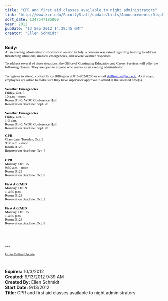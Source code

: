 ```yaml
---
title: "CPR and first aid classes available to night administrators"
link: "http://www.kcc.edu/FacultyStaff/update/Lists/Announcements/DispForm.aspx?ID=814"
sort_date: 1347547185000
year: 2012
pubDate: "13 Sep 2012 14:39:45 GMT"
creator: "Ellen Schmidt"
---
```


<div><b>Body:</b> <div class="ExternalClassE41428D855BF481796B6C00A9F21D1E7">
<div>
<p style="line-height:normal;margin:0in 0in 0pt;vertical-align:top" class="MsoNormal"><span style="font-family:'Verdana','sans-serif';color:black;font-size:8.5pt"></span></p>
<p style="line-height:normal;margin:0in 0in 0pt;vertical-align:top" class="MsoNormal"><span style="font-family:'Verdana','sans-serif';color:black;font-size:8.5pt">At an evening administrator information session in July, a concern was raised regarding training to address threatening situations, medical emergencies, and severe weather responses.</span></p>
<p style="line-height:normal;margin:0in 0in 0pt;vertical-align:top" class="MsoNormal"><span style="font-family:'Verdana','sans-serif';color:black;font-size:8.5pt"><br />To address several of these situations, the Office of Continuing Education and Career Services will offer the following classes. They are open to anyone who serves as an evening administrator. </span></p>
<p style="line-height:normal;margin:0in 0in 0pt;vertical-align:top" class="MsoNormal"><span style="font-family:'Verdana','sans-serif';color:black;font-size:8.5pt"></span> </p>
<p style="line-height:normal;margin:0in 0in 0pt;vertical-align:top" class="MsoNormal"><span style="font-family:'Verdana','sans-serif';color:black;font-size:8.5pt">To register to attend, contact Erica Billington at 815-802-8206 or email </span><a href="mailto:ebillington@kcc.edu"><span style="font-family:'Verdana','sans-serif';color:blue;font-size:8.5pt">ebillington@kcc.edu</span></a><span style="font-family:'Verdana','sans-serif';color:black;font-size:8.5pt">. As always, employees are asked to make sure they have supervisor approval to attend at the selected time(s).</span></p>
<p style="line-height:normal;margin:0in 0in 0pt;vertical-align:top" class="MsoNormal"><span style="font-family:'Verdana','sans-serif';color:black;font-size:8.5pt"></span> </p>
<p style="line-height:normal;margin:0in 0in 0pt;vertical-align:top" class="MsoNormal"><b><span style="font-family:'Verdana','sans-serif';color:black;font-size:8.5pt">Weather Emergencies<br /></span></b><span style="font-family:'Verdana','sans-serif';color:black;font-size:8.5pt">Friday, Oct. 5<br />10 a.m. - noon<br />Room D140, WDC Conference Hall</span></p>
<p style="line-height:normal;margin:0in 0in 0pt;vertical-align:top" class="MsoNormal"><span style="font-family:'Verdana','sans-serif';color:black;font-size:8.5pt">Reservation deadline: Sept. 28</span></p>
<p style="line-height:normal;margin:0in 0in 0pt;vertical-align:top" class="MsoNormal"><span style="font-family:'Verdana','sans-serif';color:black;font-size:8.5pt"></span> </p>
<p style="line-height:normal;margin:0in 0in 0pt;vertical-align:top" class="MsoNormal"><b><span style="font-family:'Verdana','sans-serif';color:black;font-size:8.5pt">Weather Emergencies<br /></span></b><span style="font-family:'Verdana','sans-serif';color:black;font-size:8.5pt">Friday, Oct. 5<br />1-3 p.m.<br />Room D140, WDC Conference Hall</span></p>
<p style="line-height:normal;margin:0in 0in 0pt;vertical-align:top" class="MsoNormal"><span style="font-family:'Verdana','sans-serif';color:black;font-size:8.5pt">Reservation deadline: Sept. 28</span></p>
<p style="line-height:normal;margin:0in 0in 0pt;vertical-align:top" class="MsoNormal"><span style="font-family:'Verdana','sans-serif';color:black;font-size:8.5pt"><br /><b>CPR</b><br />Class date: Tuesday, Oct. 9  <br />9:30 a.m. - noon<br />Room D123</span></p>
<p style="line-height:normal;margin:0in 0in 0pt;vertical-align:top" class="MsoNormal"><span style="font-family:'Verdana','sans-serif';color:black;font-size:8.5pt">Reservation deadline: Oct. 2</span></p>
<p style="line-height:normal;margin:0in 0in 0pt;vertical-align:top" class="MsoNormal"><span style="font-family:'Verdana','sans-serif';color:black;font-size:8.5pt"></span> </p>
<p style="line-height:normal;margin:0in 0in 0pt;vertical-align:top" class="MsoNormal"><b><span style="font-family:'Verdana','sans-serif';color:black;font-size:8.5pt">CPR<br /></span></b><span style="font-family:'Verdana','sans-serif';color:black;font-size:8.5pt">Monday, Oct. 15<br />9:30 a.m. - noon<br />Room D123</span></p>
<p style="line-height:normal;margin:0in 0in 0pt;vertical-align:top" class="MsoNormal"><span style="font-family:'Verdana','sans-serif';color:black;font-size:8.5pt">Reservation deadline: Oct. 8</span></p>
<p style="line-height:normal;margin:0in 0in 0pt;vertical-align:top" class="MsoNormal"><span style="font-family:'Verdana','sans-serif';color:black;font-size:8.5pt"></span> </p>
<p style="line-height:normal;margin:0in 0in 0pt;vertical-align:top" class="MsoNormal"><b><span style="font-family:'Verdana','sans-serif';color:black;font-size:8.5pt">First Aid/AED<br /></span></b><span style="font-family:'Verdana','sans-serif';color:black;font-size:8.5pt">Monday, Oct. 9<br />1-4:30 p.m.<br />Room D123</span></p>
<p style="line-height:normal;margin:0in 0in 0pt;vertical-align:top" class="MsoNormal"><span style="font-family:'Verdana','sans-serif';color:black;font-size:8.5pt">Reservation deadline: Oct. 2</span></p>
<p style="line-height:normal;margin:0in 0in 0pt;vertical-align:top" class="MsoNormal"><span style="font-family:'Verdana','sans-serif';color:black;font-size:8.5pt"></span> </p>
<p style="line-height:normal;margin:0in 0in 0pt;vertical-align:top" class="MsoNormal"><b><span style="font-family:'Verdana','sans-serif';color:black;font-size:8.5pt">First Aid/AED<br /></span></b><span style="font-family:'Verdana','sans-serif';color:black;font-size:8.5pt">Monday, Oct. 15<br />1-4:30 p.m.<br />Room D123</span></p>
<p style="line-height:normal;margin:0in 0in 0pt;vertical-align:top" class="MsoNormal"><span style="font-family:'Verdana','sans-serif';color:black;font-size:8.5pt">Reservation deadline: Oct. 8</span></p>
<p style="line-height:normal;margin:0in 0in 0pt;vertical-align:top" class="MsoNormal"><span style="font-family:'Verdana','sans-serif';color:black;font-size:8.5pt"></span> </p>
<p style="line-height:normal;margin:0in 0in 0pt;vertical-align:top" class="MsoNormal"><span style="font-family:'Verdana','sans-serif';color:black;font-size:8.5pt"></span> </p>
<p style="line-height:normal;margin:0in 0in 0pt;vertical-align:top" class="MsoNormal"><span style="font-family:'Verdana','sans-serif';color:black;font-size:8.5pt"></span> </p><span style="font-family:'Verdana','sans-serif';color:black;font-size:8.5pt">
<div> </div>
<div>
<div>***</div>
<div> </div>
<div><a href="/FacultyStaff/update/Pages/dailyupdate.aspx">Go to Online Update</a></div>
<div><br /></div></div>
<div> </div></span>
<p style="line-height:normal;margin:0in 0in 0pt;vertical-align:top" class="MsoNormal"><span style="font-family:'Verdana','sans-serif';color:black;font-size:8.5pt"></span> </p></div></div></div>
<div><b>Expires:</b> 10/3/2012</div>
<div><b>Created:</b> 9/13/2012 9:39 AM</div>
<div><b>Created By:</b> Ellen Schmidt</div>
<div><b>Start Date:</b> 9/13/2012</div>
<div><b>Title:</b> CPR and first aid classes available to night administrators</div>
